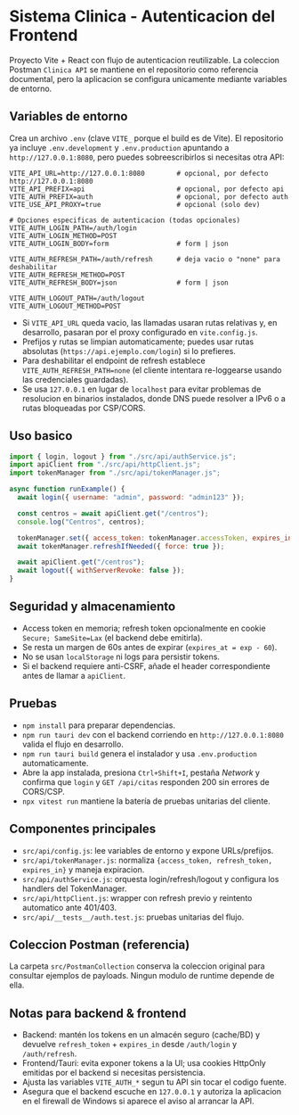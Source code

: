 ﻿# Sistema Clinica - Autenticacion del Frontend

Proyecto Vite + React con flujo de autenticacion reutilizable. La coleccion Postman `Clinica API` se mantiene en el repositorio como referencia documental, pero la aplicacion se configura unicamente mediante variables de entorno.

## Variables de entorno

Crea un archivo `.env` (clave `VITE_` porque el build es de Vite). El repositorio ya incluye `.env.development` y `.env.production` apuntando a `http://127.0.0.1:8080`, pero puedes sobreescribirlos si necesitas otra API:

```
VITE_API_URL=http://127.0.0.1:8080        # opcional, por defecto http://127.0.0.1:8080
VITE_API_PREFIX=api                       # opcional, por defecto api
VITE_AUTH_PREFIX=auth                     # opcional, por defecto auth
VITE_USE_API_PROXY=true                   # opcional (solo dev)

# Opciones especificas de autenticacion (todas opcionales)
VITE_AUTH_LOGIN_PATH=/auth/login
VITE_AUTH_LOGIN_METHOD=POST
VITE_AUTH_LOGIN_BODY=form                 # form | json

VITE_AUTH_REFRESH_PATH=/auth/refresh      # deja vacio o "none" para deshabilitar
VITE_AUTH_REFRESH_METHOD=POST
VITE_AUTH_REFRESH_BODY=json               # form | json

VITE_AUTH_LOGOUT_PATH=/auth/logout
VITE_AUTH_LOGOUT_METHOD=POST
```

- Si `VITE_API_URL` queda vacio, las llamadas usaran rutas relativas y, en desarrollo, pasaran por el proxy configurado en `vite.config.js`.
- Prefijos y rutas se limpian automaticamente; puedes usar rutas absolutas (`https://api.ejemplo.com/login`) si lo prefieres.
- Para deshabilitar el endpoint de refresh establece `VITE_AUTH_REFRESH_PATH=none` (el cliente intentara re-loggearse usando las credenciales guardadas).
- Se usa `127.0.0.1` en lugar de `localhost` para evitar problemas de resolucion en binarios instalados, donde DNS puede resolver a IPv6 o a rutas bloqueadas por CSP/CORS.

## Uso basico

```js
import { login, logout } from "./src/api/authService.js";
import apiClient from "./src/api/httpClient.js";
import tokenManager from "./src/api/tokenManager.js";

async function runExample() {
  await login({ username: "admin", password: "admin123" });

  const centros = await apiClient.get("/centros");
  console.log("Centros", centros);

  tokenManager.set({ access_token: tokenManager.accessToken, expires_in: 1 });
  await tokenManager.refreshIfNeeded({ force: true });

  await apiClient.get("/centros");
  await logout({ withServerRevoke: false });
}
```

## Seguridad y almacenamiento

- Access token en memoria; refresh token opcionalmente en cookie `Secure; SameSite=Lax` (el backend debe emitirla).
- Se resta un margen de 60s antes de expirar (`expires_at = exp - 60`).
- No se usan `localStorage` ni logs para persistir tokens.
- Si el backend requiere anti-CSRF, añade el header correspondiente antes de llamar a `apiClient`.

## Pruebas

- `npm install` para preparar dependencias.
- `npm run tauri dev` con el backend corriendo en `http://127.0.0.1:8080` valida el flujo en desarrollo.
- `npm run tauri build` genera el instalador y usa `.env.production` automaticamente.
- Abre la app instalada, presiona `Ctrl+Shift+I`, pestaña *Network* y confirma que `login` y `GET /api/citas` responden 200 sin errores de CORS/CSP.
- `npx vitest run` mantiene la batería de pruebas unitarias del cliente.

## Componentes principales

- `src/api/config.js`: lee variables de entorno y expone URLs/prefijos.
- `src/api/tokenManager.js`: normaliza `{access_token, refresh_token, expires_in}` y maneja expiracion.
- `src/api/authService.js`: orquesta login/refresh/logout y configura los handlers del TokenManager.
- `src/api/httpClient.js`: wrapper con refresh previo y reintento automatico ante 401/403.
- `src/api/__tests__/auth.test.js`: pruebas unitarias del flujo.

## Coleccion Postman (referencia)

La carpeta `src/PostmanCollection` conserva la coleccion original para consultar ejemplos de payloads. Ningun modulo de runtime depende de ella.

## Notas para backend & frontend

- Backend: mantén los tokens en un almacén seguro (cache/BD) y devuelve `refresh_token` + `expires_in` desde `/auth/login` y `/auth/refresh`.
- Frontend/Tauri: evita exponer tokens a la UI; usa cookies HttpOnly emitidas por el backend si necesitas persistencia.
- Ajusta las variables `VITE_AUTH_*` segun tu API sin tocar el codigo fuente.
- Asegura que el backend escuche en `127.0.0.1` y autoriza la aplicacion en el firewall de Windows si aparece el aviso al arrancar la API.
